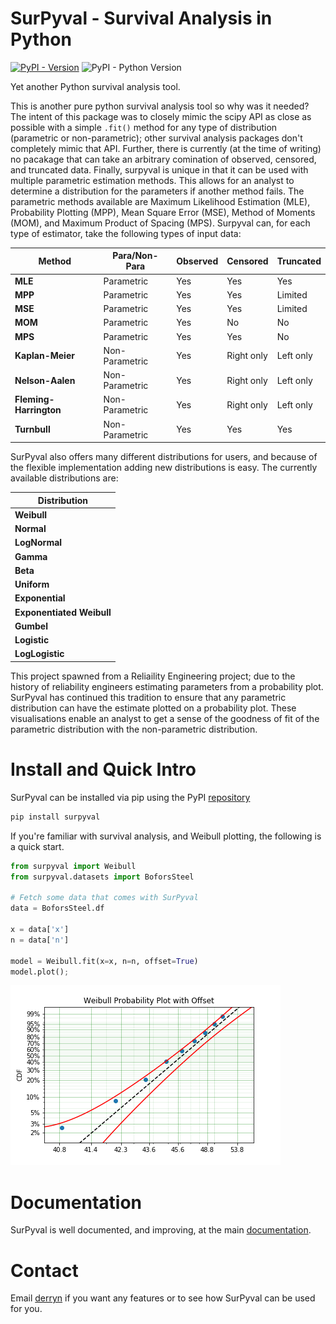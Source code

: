 # SurPyval - Survival Analysis in Python

[![PyPI - Version](https://img.shields.io/badge/pypi-0.4.0-success)](https://pypi.org/project/surpyval/)
![PyPI - Python Version](https://img.shields.io/badge/python-3.6%20%7C%203.7%20%7C%203.8%20%7C%203.9-blue)


Yet another Python survival analysis tool. 

This is another pure python survival analysis tool so why was it needed? The intent of this package was to closely mimic the scipy API as close as possible with a simple `.fit()` method for any type of distribution (parametric or non-parametric); other survival analysis packages don't completely mimic that API. Further, there is currently (at the time of writing) no pacakage that can take an arbitrary comination of observed, censored, and truncated data. Finally, surpyval is unique in that it can be used with multiple parametric estimation methods. This allows for an analyst to determine a distribution for the parameters if another method fails. The parametric methods available are Maximum Likelihood Estimation (MLE), Probability Plotting (MPP), Mean Square Error (MSE), Method of Moments (MOM), and Maximum Product of Spacing (MPS). Surpyval can, for each type of estimator, take the following types of input data:

| Method | Para/Non-Para | Observed | Censored | Truncated |
| ------ | ---- |-----|------|------|
| **MLE** | Parametric | Yes | Yes | Yes |
| **MPP** | Parametric | Yes | Yes | Limited |
| **MSE** | Parametric | Yes | Yes | Limited |
| **MOM** | Parametric | Yes | No | No |
| **MPS** | Parametric | Yes | Yes | No |
| **Kaplan-Meier** | Non-Parametric | Yes | Right only | Left only |
| **Nelson-Aalen** | Non-Parametric | Yes | Right only | Left only |
| **Fleming-Harrington** | Non-Parametric | Yes | Right only | Left only |
| **Turnbull** | Non-Parametric | Yes | Yes | Yes |

SurPyval also offers many different distributions for users, and because of the flexible implementation adding new distributions is easy. The currently available distributions are:

| Distribution |
| ---- |
| **Weibull** |
| **Normal** |
| **LogNormal** |
| **Gamma** |
| **Beta** |
| **Uniform** |
| **Exponential** |
| **Exponentiated Weibull** |
| **Gumbel** |
| **Logistic** |
| **LogLogistic** |

This project spawned from a Reliaility Engineering project; due to the history of reliability engineers estimating parameters from a probability plot. SurPyval has continued this tradition to ensure that any parametric distribution can have the estimate plotted on a probability plot. These visualisations enable an analyst to get a sense of the goodness of fit of the parametric distribution with the non-parametric distribution.

# Install and Quick Intro

SurPyval can be installed via pip using the PyPI [repository](https://pypi.org/project/surpyval/)

```bash
pip install surpyval
```

If you're familiar with survival analysis, and Weibull plotting, the following is a quick start.

```python
from surpyval import Weibull
from surpyval.datasets import BoforsSteel

# Fetch some data that comes with SurPyval
data = BoforsSteel.df

x = data['x']
n = data['n']

model = Weibull.fit(x=x, n=n, offset=True)
model.plot();
```

![Weibull Data and Distribution](docs/images/weibull_plot.png)

# Documentation

SurPyval is well documented, and improving, at the main [documentation](https://surpyval.readthedocs.io/en/latest/).

# Contact

Email [derryn](mailto:derryn.knife@gmail.com) if you want any features or to see how SurPyval can be used for you.

